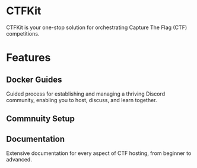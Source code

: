 # CTFKit
CTFKit is your one-stop solution for orchestrating Capture The Flag (CTF) competitions.

# Features

## Docker Guides
Guided process for establishing and managing a thriving Discord community, enabling you to host, discuss, and learn together.

## Commnuity Setup

## Documentation
Extensive documentation for every aspect of CTF hosting, from beginner to advanced.
